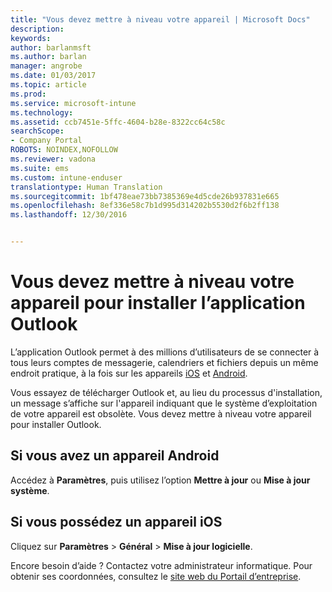 ```yaml
---
title: "Vous devez mettre à niveau votre appareil | Microsoft Docs"
description: 
keywords: 
author: barlanmsft
ms.author: barlan
manager: angrobe
ms.date: 01/03/2017
ms.topic: article
ms.prod: 
ms.service: microsoft-intune
ms.technology: 
ms.assetid: ccb7451e-5ffc-4604-b28e-8322cc64c58c
searchScope:
- Company Portal
ROBOTS: NOINDEX,NOFOLLOW
ms.reviewer: vadona
ms.suite: ems
ms.custom: intune-enduser
translationtype: Human Translation
ms.sourcegitcommit: 1bf478eae73bb7385369e4d5cde26b937831e665
ms.openlocfilehash: 8ef336e58c7b1d995d314202b5530d2f6b2ff138
ms.lasthandoff: 12/30/2016


---
```


# <a name="you-need-to-upgrade-your-device-to-install-the-outlook-app"></a>Vous devez mettre à niveau votre appareil pour installer l’application Outlook

L’application Outlook permet à des millions d’utilisateurs de se connecter à tous leurs comptes de messagerie, calendriers et fichiers depuis un même endroit pratique, à la fois sur les appareils [iOS](https://itunes.apple.com/us/app/microsoft-outlook-email-calendar/id951937596?mt=8) et [Android](https://play.google.com/store/apps/details?id=com.microsoft.office.outlook).

Vous essayez de télécharger Outlook et, au lieu du processus d'installation, un message s’affiche sur l'appareil indiquant que le système d’exploitation de votre appareil est obsolète. Vous devez mettre à niveau votre appareil pour installer Outlook.

## <a name="if-you-have-an-android-device"></a>Si vous avez un appareil Android
Accédez à **Paramètres**, puis utilisez l’option **Mettre à jour** ou **Mise à jour système**.

## <a name="if-you-have-an-ios-device"></a>Si vous possédez un appareil iOS
Cliquez sur **Paramètres** > **Général** > **Mise à jour logicielle**.

Encore besoin d’aide ? Contactez votre administrateur informatique. Pour obtenir ses coordonnées, consultez le [site web du Portail d’entreprise](http://portal.manage.microsoft.com).

